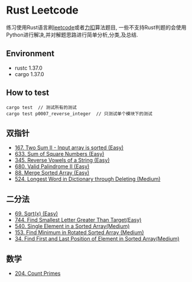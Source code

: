 # Rust Leetcode
练习使用Rust语言刷[leetcode](https://leetcode.com/problemset/all/)或者[力扣](https://leetcode-cn.com/problemset/all/)算法题目, 一些不支持Rust判题的会使用Python进行解决,并对解题思路进行简单分析,分类,及总结.

## Environment
- rustc 1.37.0
- cargo 1.37.0

## How to test
```
cargo test  // 测试所有的测试
cargo test p0007_reverse_integer  // 只测试单个模块下的测试
```

## 双指针
- [167. Two Sum II - Input array is sorted (Easy)](https://leetcode.com/problems/two-sum-ii-input-array-is-sorted/)
- [633. Sum of Square Numbers (Easy)](https://leetcode.com/problems/sum-of-square-numbers/)
- [345. Reverse Vowels of a String (Easy)](https://leetcode.com/problems/reverse-vowels-of-a-string/)
- [680. Valid Palindrome II (Easy)](https://leetcode.com/problems/valid-palindrome-ii/)
- [88. Merge Sorted Array (Easy)](https://leetcode.com/problems/merge-sorted-array/)
- [524. Longest Word in Dictionary through Deleting (Medium)](https://leetcode.com/problems/longest-word-in-dictionary-through-deleting/)

## 二分法
- [69. Sqrt(x) (Easy)](https://leetcode.com/problems/sqrtx/)
- [744. Find Smallest Letter Greater Than Target(Easy)](https://leetcode.com/problems/find-smallest-letter-greater-than-target/)
- [540. Single Element in a Sorted Array(Medium)](https://leetcode.com/problems/single-element-in-a-sorted-array/)
- [153. Find Minimum in Rotated Sorted Array (Medium)](https://leetcode.com/problems/find-minimum-in-rotated-sorted-array/)
- [34. Find First and Last Position of Element in Sorted Array(Medium)](https://leetcode.com/problems/find-first-and-last-position-of-element-in-sorted-array/)

## 数学
- [204. Count Primes](https://leetcode.com/problems/count-primes/)
